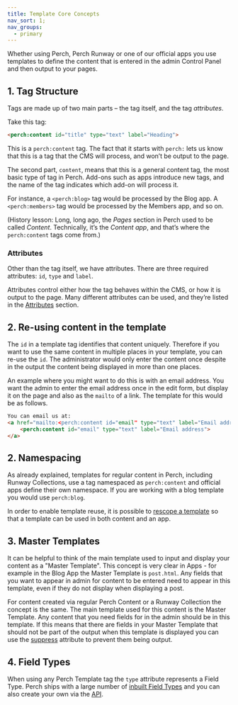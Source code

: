```yaml
---
title: Template Core Concepts
nav_sort: 1;
nav_groups:
  - primary
---
```


Whether using Perch, Perch Runway or one of our official apps you use templates to define the content that is entered in the admin Control Panel and then output to your pages.

## 1. Tag Structure

Tags are made up of two main parts – the tag itself, and the tag
*attributes*.

Take this tag:

```html
<perch:content id="title" type="text" label="Heading">
```

This is a `perch:content` tag. The fact that it starts with `perch:` lets us know that this is a tag that the CMS will process, and won’t be output to the page.

The second part, `content`, means that this is a general content tag, the most basic type of tag in Perch. Add-ons such as apps introduce new tags, and the name of the tag indicates which add-on will process it.

For instance, a `<perch:blog>` tag would be processed by the Blog app. A `<perch:members>` tag would be processed by the Members app, and so on.

(History lesson: Long, long ago, the *Pages* section in Perch used to be called *Content*. Technically, it’s the *Content app*, and that’s where the `perch:content` tags come from.)

### Attributes

Other than the tag itself, we have attributes. There are three required attributes: `id`, `type` and `label`.

Attributes control either how the tag behaves within the CMS, or how it is output to the page. Many different attributes can be used, and they’re listed in the [Attributes](/templates/attributes/) section.

## 2. Re-using content in the template

The `id` in a template tag identifies that content uniquely. Therefore if you want to use the same content in multiple places in your template, you can re-use the `id`. The administrator would only enter the content once despite in the output the content being displayed in more than one places.

An example where you might want to do this is with an email address. You want the admin to enter the email address once in the edit form, but display it on the page and also as the `mailto` of a link. The template for this would be as follows.

```html
You can email us at:
<a href="mailto:<perch:content id="email" type="text" label="Email address">">
    <perch:content id="email" type="text" label="Email address">
</a>
```

## 2. Namespacing

As already explained, templates for regular content in Perch, including Runway Collections, use a tag namespaced as `perch:content` and official apps define their own namespace. If you are working with a blog template you would use `perch:blog`.

In order to enable template reuse, it is possible to [rescope a template](/perch/content/templates/template-includes-rescope/) so that a template can be used in both content and an app.

## 3. Master Templates

It can be helpful to think of the main template used to input and display your content as a "Master Template". This concept is very clear in Apps - for example in the Blog App the Master Template is `post.html`. Any fields that you want to appear in admin for content to be entered need to appear in this template, even if they do not display when displaying a post.

For content created via regular Perch Content or a Runway Collection the concept is the same. The main template used for this content is the Master Template. Any content that you need fields for in the admin should be in this template. If this means that there are fields in your Master Template that should not be part of the output when this template is displayed you can use the [suppress](/templates/attributes/suppress/) attribute to prevent them being output.

## 4. Field Types  

When using any Perch Template tag the `type` attribute represents a Field Type. Perch ships with a large number of [inbuilt Field Types](/templates/field-types/) and you can also create your own via the [API](/api/field-types/).

